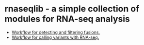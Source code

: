 rnaseqlib - a simple collection of modules for RNA-seq analysis
===============================================================

+ [Workflow for detecting and filtering fusions.](doc/fusion_workflow.md)
+ [Workflow for calling variants with RNA-seq.](doc/variant_calling.md)
